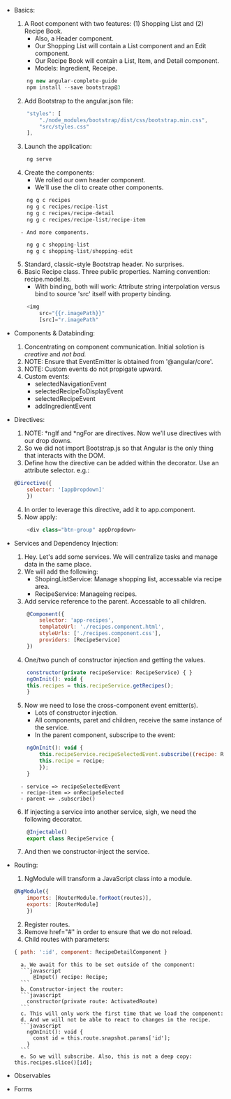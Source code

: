 - Basics:
    1. A Root component with two features: (1) Shopping List and (2) Recipe Book.
        - Also, a Header component.
        - Our Shopping List will contain a List component and an Edit component.
        - Our Recipe Book will contain a List, Item, and Detail component.
        - Models: Ingredient, Receipe.
    ```javascript
        ng new angular-complete-guide
        npm install --save bootstrap@3
    ```
    2. Add Bootstrap to the angular.json file:
    ```javascript
        "styles": [
            "./node_modules/bootstrap/dist/css/bootstrap.min.css",
            "src/styles.css"
        ],
    ```
    3. Launch the application:
    ```javascript
        ng serve
    ```
    4. Create the components:
        - We rolled our own header component.
        - We'll use the cli to create other components.
    ```javascript
        ng g c recipes
        ng g c recipes/recipe-list
        ng g c recipes/recipe-detail
        ng g c recipes/recipe-list/recipe-item
    ```
        - And more components.
    ```javascript
        ng g c shopping-list
        ng g c shopping-list/shopping-edit
    ```
    5. Standard, classic-style Bootstrap header. No surprises.
    6. Basic Recipe class. Three public properties. Naming convention: recipe.model.ts.
        - With binding, both will work: Attribute string interpolation versus bind to source 'src' itself with property binding.
    ```javascript
        <img 
            src="{{r.imagePath}}"
            [src]="r.imagePath"
    ```

- Components & Databinding:
    1. Concentrating on component communication. Initial solotion is *creative* and *not bad.*
    2. NOTE: Ensure that EventEmitter is obtained from '@angular/core'.
    3. NOTE: Custom events do not propigate upward.
    4. Custom events:
        - selectedNavigationEvent
        - selectedRecipeToDisplayEvent
        - selectedRecipeEvent
        - addIngredientEvent

- Directives:
    1. NOTE: *ngIf and *ngFor are directives. Now we'll use directives with our drop downs.
    2. So we did not import Bootstrap.js so that Angular is the only thing that interacts with the DOM.
    3. Define how the directive can be added within the decorator. Use an attribute selector. e.g.:
    ```javascript
    @Directive({
        selector: '[appDropdown]'
        })
    ```
    4. In order to leverage this directive, add it to app.component.
    5. Now apply:
    ```javascript
        <div class="btn-group" appDropdown>
    ```

- Services and Dependency Injection:
    1. Hey. Let's add some services. We will centralize tasks and manage data in the same place.
    2. We will add the following:
        - ShopingListService: Manage shopping list, accessable via recipe area.
        - RecipeService: Manageing recipes.
    3. Add service reference to the parent. Accessable to all children.
    ```javascript
        @Component({
            selector: 'app-recipes',
            templateUrl: './recipes.component.html',
            styleUrls: ['./recipes.component.css'],
            providers: [RecipeService]
        })
    ```
    4. One/two punch of constructor injection and getting the values.
    ```javascript
        constructor(private recipeService: RecipeService) { }
        ngOnInit(): void { 
        this.recipes = this.recipeService.getRecipes();
        }
    ```
    5. Now we need to lose the cross-component event emitter(s).
        - Lots of constructor injection. 
        - All components, paret and children, receive the same instance of the service.
        - In the parent component, subscripe to the event:
    ```javascript
        ngOnInit(): void { 
            this.recipeService.recipeSelectedEvent.subscribe((recipe: Recipe) => {
            this.recipe = recipe;
            });
        }
    ```
        - service => recipeSelectedEvent
        - recipe-item => onRecipeSelected
        - parent => .subscribe()
    6. If injecting a service into another service, sigh, we need the following decorator.
    ```javascript
        @Injectable()
        export class RecipeService {
    ```
    7. And then we constructor-inject the service.

- Routing:
    1. NgModule will transform a JavaScript class into a module.
    ```javascript
    @NgModule({
        imports: [RouterModule.forRoot(routes)],
        exports: [RouterModule]
        })
    ```
    2. Register routes.
    3. Remove href="#" in order to ensure that we do not reload.
    4. Child routes with parameters:
    ```javascript
    { path: ':id', component: RecipeDetailComponent }
    ```
        a. We await for this to be set outside of the component:
        ```javascript
            @Input() recipe: Recipe;
        ```
        b. Constructor-inject the router:
        ```javascript
          constructor(private route: ActivatedRoute)
        ```
        c. This will only work the first time that we load the component:
        d. And we will not be able to react to changes in the recipe.
        ```javascript
          ngOnInit(): void {
            const id = this.route.snapshot.params['id'];
          }
        ```
        e. So we will subscribe. Also, this is not a deep copy: this.recipes.slice()[id];

- Observables

- Forms
